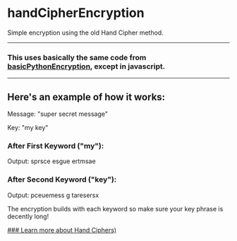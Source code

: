 # handCipherEncryption
Simple encryption using the old Hand Cipher method.

---

### This uses basically the same code from [basicPythonEncryption](https://github.com/GreyBeard42/basicPythonEncryption), except in javascript.

---

## Here's an example of how it works:

Message: "super secret message"

Key: "my key"

### After First Keyword ("my"):

Output: sprsce esgue ertmsae

### After Second Keyword ("key"):

Output: pceuemess g taresersx

The encryption builds with each keyword so make sure your key phrase is decently long!

[### Learn more about Hand Ciphers)](https://www.ciphermachinesandcryptology.com/en/handciphers.htm)
